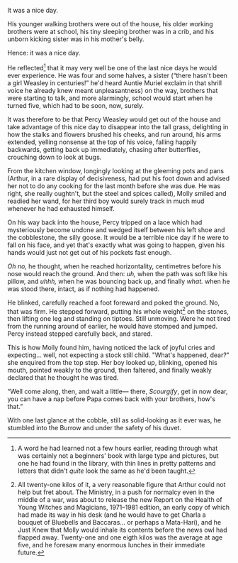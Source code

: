 <!-- Summer 1981 -->

It was a nice day.

His younger walking brothers were out of the house, his older working brothers
were at school, his tiny sleeping brother was in a crib, and his unborn kicking
sister was in his mother's belly.

<!-- C: 9, W: 10 (at witch primary), F&G: 3 (on excursion with dad), R: 1 -->

Hence: it was a nice day.

He reflected[^1] that it may very well be one of the last nice days he would
ever experience. He was four and some halves, a sister (“there hasn't been a
girl Weasley in centuries!” he'd heard Auntie Muriel exclaim in that shrill
voice he already knew meant unpleasantness) on the way, brothers that were
starting to talk, and more alarmingly, school would start when he turned five,
which had to be soon, now, surely.

It was therefore to be that Percy Weasley would get out of the house and take
advantage of this nice day to disappear into the tall grass, delighting in how
the stalks and flowers brushed his cheeks, and run around, his arms extended,
yelling nonsense at the top of his voice, falling happily backwards, getting
back up immediately, chasing after butterflies, crouching down to look at bugs.

From the kitchen window, longingly looking at the gleeming pots and pans
(Arthur, in a rare display of decisiveness, had put his foot down and advised
her not to do any cooking for the last month before she was due. He was right,
she really oughtn't, but the steel and spices called), Molly smiled and readied
her wand, for her third boy would surely track in much mud whenever he had
exhausted himself.

On his way back into the house, Percy tripped on a lace which had mysteriously
become undone and wedged itself between his left shoe and the cobblestone, the
silly goose. It would be a terrible nice day if he were to fall on his face,
and yet that's exactly what was going to happen, given his hands would just not
get out of his pockets fast enough.

_Oh no,_ he thought, when he reached horizontality, centimetres before his nose
would reach the ground. And then: _uh,_ when the path was soft like his pillow,
and _uhhh,_ when he was bouncing back up, and finally _what._ when he was stood
there, intact, as if nothing had happened.

He blinked, carefully reached a foot foreward and poked the ground. No, that
was firm. He stepped forward, putting his whole weight[^2] on the stones, then
lifting one leg and standing on tiptoes. Still unmoving. Were he not tired from
the running around of earlier, he would have stomped and jumped. Percy instead
stepped carefully back, and stared.

This is how Molly found him, having noticed the lack of joyful cries and
expecting… well, not expecting a stock still child. "What's happened, dear?"
she enquired from the top step. Her boy looked up, blinking, opened his mouth,
pointed weakly to the ground, then faltered, and finally weakly declared that
he thought he was tired.

“Well come along, then, and wait a little— there, _Scourgify_, get in now dear,
you can have a nap before Papa comes back with your brothers, how's that.”

With one last glance at the cobble, still as solid-looking as it ever was, he
stumbled into the Burrow and under the safety of his duvet.

[^1]: A word he had learned not a few hours earlier, reading through what was
  certainly not a beginners' book with large type and pictures, but one he had
  found in the library, with thin lines in pretty patterns and letters that
  didn't _quite_ look the same as he'd been taught.

[^2]: All twenty-one kilos of it, a very reasonable figure that Arthur could
  not help but fret about. The Ministry, in a push for normalcy even in the
  middle of a war, was about to release the new Report on the Health of Young
  Witches and Magicians, 1971–1981 edition, an early copy of which had made its
  way in his desk (and he would have to get Charla a bouquet of Bluebells and
  Baccaras… or perhaps a Mata-Hari), and he Just Knew that Molly would inhale
  its contents before the news owl had flapped away. Twenty-one and one eigth
  kilos was the average at age five, and he foresaw many enormous lunches in
  their immediate future.

